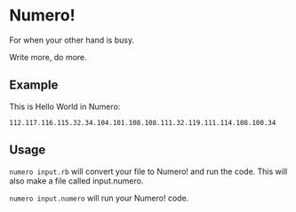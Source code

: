 Numero!
======
For when your other hand is busy.

Write more, do more.

Example
-------

This is Hello World in Numero:

    112.117.116.115.32.34.104.101.108.108.111.32.119.111.114.108.100.34


Usage
-----

`numero input.rb` will convert your file to Numero! and run the code. This will also make a file called input.numero.

`numero input.numero` will run your Numero! code.
